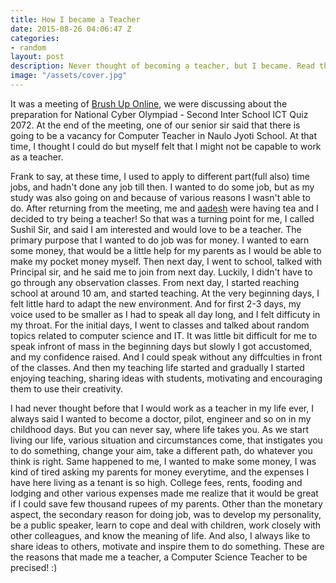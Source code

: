 ```yaml
---
title: How I became a Teacher
date: 2015-08-26 04:06:47 Z
categories:
- random
layout: post
description: Never thought of becoming a teacher, but I became. Read this post to know What inspired me to work a teacher.
image: "/assets/cover.jpg"
---
```


It was a meeting of [Brush Up Online](http://www.brushuponline.edu.np), we were discussing about the preparation for National Cyber Olympiad - Second Inter School ICT Quiz 2072. At the end of the meeting, one of our senior sir said that there is going to be a vacancy for Computer Teacher in Naulo Jyoti School. At that time, I thought I could do but myself felt that I might not be capable to work as a teacher. 

Frank to say, at these time, I used to apply to different part(full also) time jobs, and hadn't done any job till then. I wanted to do some job, but as my study was also going on and because of various reasons I wasn't able to do. After returning from the meeting, me and [aadesh](http://aadeshshrestha.me) were having tea and I decided to try being a teacher! So that was a turning point for me, I called Sushil Sir, and said I am interested and would love to be a teacher. The primary purpose that I wanted to do job was for money. I wanted to earn some money, that would be a little help for my parents as I would be able to make my pocket money myself. Then next day, I went to school, talked with Principal sir, and he said me to join from next day. Luckily, I didn't have to go through any observation classes. From next day, I started reaching school at around 10 am, and started teaching. At the very beginning days, I felt little hard to adapt the new environment. And for first 2-3 days, my voice used to be smaller as I had to speak all day long, and I felt difficuty in my throat. For the initial days, I went to classes and talked about random topics related to computer science and IT. It was little bit difficult for  me to speak infront of mass in the beginning days but slowly I got accustomed, and my confidence raised. And I could speak without any diffculties in front of the classes. And then my teaching life started and gradually I started enjoying teaching, sharing ideas with students, motivating and encouraging them to use their creativity.

 I had never thought before that I would work as a teacher in my life ever, I always said I wanted to become a doctor, pilot, engineer and so on in my childhood days. But you can never say, where life takes you. As we start living our life, various situation and circumstances come, that instigates you to do something, change your aim, take a different path, do whatever you think is right. Same happened to me, I wanted to make some money, I was kind of tired asking my parents for money everytime, and the expenses I have here living as a tenant is so high. College fees, rents, fooding and lodging and other various expenses made me realize that it would be great if I could save few thousand rupees of my parents. Other than the monetary aspect, the secondary reason for doing job, was to develop my personality, be a public speaker, learn to cope and deal with children, work closely with other colleagues, and know the meaning of life. And also, I always like to share ideas to others, motivate and inspire them to do something. These are the reasons that made me a teacher, a Computer Science Teacher to be precised! :)
